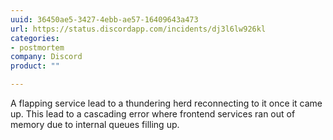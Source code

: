 ```yaml
---
uuid: 36450ae5-3427-4ebb-ae57-16409643a473
url: https://status.discordapp.com/incidents/dj3l6lw926kl
categories:
- postmortem
company: Discord
product: ""

---
```


A flapping service lead to a thundering herd reconnecting to it once it came up. This lead to a cascading error where frontend services ran out of memory due to internal queues filling up.
